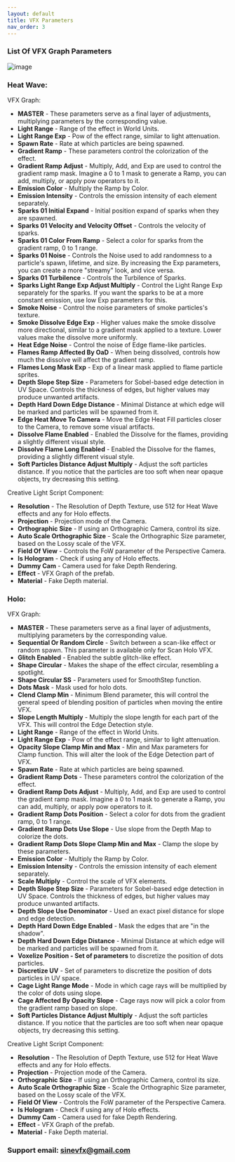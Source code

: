 ```yaml
---
layout: default
title: VFX Parameters
nav_order: 3
---
```


### List Of VFX Graph Parameters

![image](https://github.com/SineVFX/CreativeLightsDoc/assets/37494885/965af473-5aa3-4687-aee1-133455bd39af)

### Heat Wave:

VFX Graph:
* **MASTER** -  These parameters serve as a final layer of adjustments, multiplying parameters by the corresponding value.
* **Light Range** - Range of the effect in World Units.
* **Light Range Exp** - Pow of the effect range, similar to light attenuation.
* **Spawn Rate** - Rate at which particles are being spawned.
* **Gradient Ramp** - These parameters control the colorization of the effect.
* **Gradient Ramp Adjust** - Multiply, Add, and Exp are used to control the gradient ramp mask. Imagine a 0 to 1 mask to generate a Ramp, you can add, multiply, or apply pow operators to it.
* **Emission Color** - Multiply the Ramp by Color.
* **Emission Intensity** - Controls the emission intensity of each element separately.
* **Sparks 01 Initial Expand** - Initial position expand of sparks when they are spawned.
* **Sparks 01 Velocity and Velocity Offset** - Controls the velocity of sparks.
* **Sparks 01 Color From Ramp** - Select a color for sparks from the gradient ramp, 0 to 1 range.
* **Sparks 01 Noise** - Controls the Noise used to add randomness to a particle's spawn, lifetime, and size. By increasing the Exp parameters, you can create a more "streamy" look, and vice versa.
* **Sparks 01 Turbilence** - Controls the Turbilence of Sparks.
* **Sparks Light Range Exp Adjust Multiply** - Control the Light Range Exp separately for the sparks. If you want the sparks to be at a more constant emission, use low Exp parameters for this.
* **Smoke Noise** - Control the noise parameters of smoke particles's texture.
* **Smoke Dissolve Edge Exp** - Higher values make the smoke dissolve more directional, similar to a gradient mask applied to a texture. Lower values make the dissolve more uniformly.
* **Heat Edge Noise** - Control the noise of Edge flame-like particles.
* **Flames Ramp Affected By OaD** - When being dissolved, controls how much the dissolve will affect the gradient ramp.
* **Flames Long Mask Exp** - Exp of a linear mask applied to flame particle sprites.
* **Depth Slope Step Size** - Parameters for Sobel-based edge detection in UV Space. Controls the thickness of edges, but higher values may produce unwanted artifacts.
* **Depth Hard Down Edge Distance** - Minimal Distance at which edge will be marked and particles will be spawned from it.
* **Edge Heat Move To Camera** - Move the Edge Heat Fill particles closer to the Camera, to remove some visual artifacts.
* **Dissolve Flame Enabled** - Enabled the Dissolve for the flames, providing a slightly different visual style.
* **Dissolve Flame Long Enabled** - Enabled the Dissolve for the flames, providing a slightly different visual style.
* **Soft Particles Distance Adjust Multiply** - Adjust the soft particles distance. If you notice that the particles are too soft when near opaque objects, try decreasing this setting.
 
Creative Light Script Component:
* **Resolution** - The Resolution of Depth Texture, use 512 for Heat Wave effects and any for Holo effects.
* **Projection** - Projection mode of the Camera.
* **Orthographic Size** - If using an Orthographic Camera, control its size.
* **Auto Scale Orthographic Size** - Scale the Orthographic Size parameter, based on the Lossy scale of the VFX.
* **Field Of View** - Controls the FoW parameter of the Perspective Camera.
* **Is Hologram** - Check if using any of Holo effects.
* **Dummy Cam** - Camera used for fake Depth Rendering.
* **Effect** - VFX Graph of the prefab.
* **Material** - Fake Depth material.

### Holo:

VFX Graph:
* **MASTER** -  These parameters serve as a final layer of adjustments, multiplying parameters by the corresponding value.
* **Sequential Or Random Circle** - Switch between a scan-like effect or random spawn. This parameter is available only for Scan Holo VFX.
* **Glitch Enabled** - Enabled the subtle glitch-like effect.
* **Shape Circular** - Makes the shape of the effect circular, resembling a spotlight.
* **Shape Circular SS** - Parameters used for SmoothStep function.
* **Dots Mask** - Mask used for holo dots.
* **Clend Clamp Min** - Minimum Blend parameter, this will control the general speed of blending position of particles when moving the entire VFX.
* **Slope Length Multiply** - Multiply the slope length for each part of the VFX. This will control the Edge Detection style.
* **Light Range** - Range of the effect in World Units.
* **Light Range Exp** - Pow of the effect range, similar to light attenuation.
* **Opacity Slope Clamp Min and Max** - Min and Max parameters for Clamp function. This will alter the look of the Edge Detection part of VFX.
* **Spawn Rate** - Rate at which particles are being spawned.
* **Gradient Ramp Dots** - These parameters control the colorization of the effect.
* **Gradient Ramp Dots Adjust** - Multiply, Add, and Exp are used to control the gradient ramp mask. Imagine a 0 to 1 mask to generate a Ramp, you can add, multiply, or apply pow operators to it.
* **Gradient Ramp Dots Position** - Select a color for dots from the gradient ramp, 0 to 1 range.
* **Gradient Ramp Dots Use Slope** - Use slope from the Depth Map to colorize the dots.
* **Gradient Ramp Dots Slope Clamp Min and Max** - Clamp the slope by these parameters.
* **Emission Color** - Multiply the Ramp by Color.
* **Emission Intensity** - Controls the emission intensity of each element separately.
* **Scale Multiply** - Control the scale of VFX elements.
* **Depth Slope Step Size** - Parameters for Sobel-based edge detection in UV Space. Controls the thickness of edges, but higher values may produce unwanted artifacts.
* **Depth Slope Use Denominator** - Used an exact pixel distance for slope and edge detection.
* **Depth Hard Down Edge Enabled** - Mask the edges that are "in the shadow".
* **Depth Hard Down Edge Distance** - Minimal Distance at which edge will be marked and particles will be spawned from it.
* **Voxelize Position - Set of parameters** to discretize the position of dots particles.
* **Discretize UV** - Set of parameters to discretize the position of dots particles in UV space.
* **Cage Light Range Mode** - Mode in which cage rays will be multiplied by the color of dots using slope.
* **Cage Affected By Opacity Slope** - Cage rays now will pick a color from the gradient ramp based on slope.
* **Soft Particles Distance Adjust Multiply** - Adjust the soft particles distance. If you notice that the particles are too soft when near opaque objects, try decreasing this setting.
 
Creative Light Script Component:
* **Resolution** - The Resolution of Depth Texture, use 512 for Heat Wave effects and any for Holo effects.
* **Projection** - Projection mode of the Camera.
* **Orthographic Size** - If using an Orthographic Camera, control its size.
* **Auto Scale Orthographic Size** - Scale the Orthographic Size parameter, based on the Lossy scale of the VFX.
* **Field Of View** - Controls the FoW parameter of the Perspective Camera.
* **Is Hologram** - Check if using any of Holo effects.
* **Dummy Cam** - Camera used for fake Depth Rendering.
* **Effect** - VFX Graph of the prefab.
* **Material** - Fake Depth material.



### Support email: sinevfx@gmail.com
